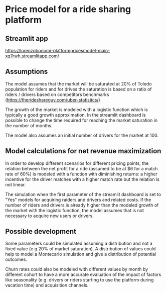 # Price model for a ride sharing platform

## Streamlit app
https://lorenzobonomi-platformpricesmodel-main-xq7rwh.streamlitapp.com/

## Assumptions
The model assumes that the market will be saturated at 20% of Toledo population for riders and for drives the saturation is based on a ratio of riders / drivers based on competitors benchmarks (https://therideshareguy.com/uber-statistics/)

The growth of the market is modeled with a logistic function which is typically a good growth approximation. In the streamlit dashboard is possible to change the time required for reaching the market saturation in the number of months.

The model also assumes an initial number of drivers for the market at 100.


## Model calculations for net revenue maximization
In order to develop different scenarios for different pricing points, the relation between the net profit for a ride (assumed to be at $6 for a match rate of 60%) is modeled with a function with diminishing returns: a higher incentive for the driver matches with a higher match rate but the relation is not linear.

The simulation when the first parameter of the streamlit dashboard is set to "Yes" models for acquiring raiders and drivers and related costs.
If the number of riders and drivers is already higher than the modeled growth of the market with the logistic function, the model assumes that is not necessary to acquire new users or drivers.

## Possible development
Some parameters could be simulated assuming a distribution and not a fixed value (e.g 20% of market saturation). A distribution of values could help to model a Montecarlo simulation and give a distribution of potential outcomes.

Churn rates could also be modeled with different values by month by different cohort to have a more accurate evaluation of the impact of factors like seasonality (e.g. drivers or riders starting to use the platform during vacation time) and acquisition channels.




